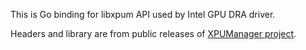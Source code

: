 This is Go binding for libxpum API used by Intel GPU DRA driver.

Headers and library are from public releases of [XPUManager project](https://github.com/intel/xpumanager/releases/).
